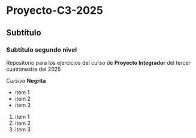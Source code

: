 # Proyecto-C3-2025
## Subtítulo
### Subtítulo segundo nivel
Repositorio para los ejercicios del curso de **Proyecto Integrador** del tercer cuatrimestre del 2025

*Cursiva*
**Negrita**

- item 1
- item 2
- item 3

1. item 1
2. item 2
3. item 3


